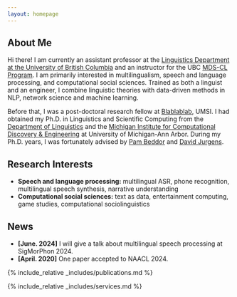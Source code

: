 ```yaml
---
layout: homepage
---
```


## About Me

Hi there! I am currently an assistant professor at the [Linguistics Department at the University of British Columbia](https://linguistics.ubc.ca/) and an instructor for the UBC [MDS-CL Program](https://masterdatascience.ubc.ca/programs/computational-linguistics). I am primarily interested in multilingualism, speech and language processing, and computational social sciences. Trained as both a linguist and an engineer, I combine linguistic theories with data-driven methods in NLP, network science and machine learning.

Before that, I was a post-doctoral research fellow at [Blablablab](https://blablablab.si.umich.edu/), UMSI. I had obtained my Ph.D. in Linguistics and Scientific Computing from the [Department of Linguistics](https://lsa.umich.edu/linguistics) and the [Michigan Institute for Computational Discovery & Engineering](https://micde.umich.edu/) at University of Michigan-Ann Arbor. During my Ph.D. years, I was fortunately advised by [Pam Beddor](https://lsa.umich.edu/linguistics/people/faculty/core-faculty/beddor.html) and [David Jurgens](https://jurgens.people.si.umich.edu/). 

## Research Interests

- **Speech and language processing:** multilingual ASR, phone recognition, multilingual speech synthesis, narrative understanding
- **Computational social sciences:** text as data, entertainment computing, game studies, computational sociolinguistics

  
## News

- **[June. 2024]** I will give a talk about multilingual speech processing at SigMorPhon 2024.
- **[April. 2020]** One paper accepted to NAACL 2024. 


{% include_relative _includes/publications.md %}

{% include_relative _includes/services.md %}
